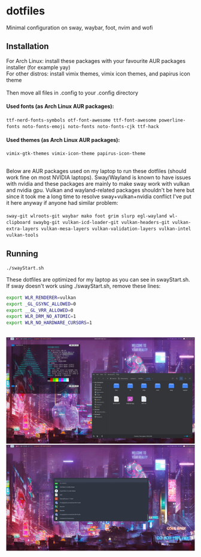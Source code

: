 # dotfiles

Minimal configuration on sway, waybar, foot, nvim and wofi



## Installation
For Arch Linux: install these packages with your favourite AUR packages installer (for example yay)\
For other distros: install vimix themes, vimix icon themes, and papirus icon theme\
\
Then move all files in .config to your .config directory


#### Used fonts (as Arch Linux AUR packages): 
``ttf-nerd-fonts-symbols otf-font-awesome ttf-font-awesome powerline-fonts noto-fonts-emoji noto-fonts noto-fonts-cjk ttf-hack``

#### Used themes (as Arch Linux AUR packages):
``vimix-gtk-themes vimix-icon-theme papirus-icon-theme``

\
Below are AUR packages used on my laptop to run these dotfiles (should work fine on most NVIDIA laptops). Sway/Wayland is known to have issues with nvidia and these packages are mainly to make sway work with vulkan and nvidia gpu. Vulkan and wayland-related packages shouldn't be here but since it took me a long time to resolve sway+vulkan+nvidia conflict I've put it here anyway if anyone had similar problem:\
\
``sway-git wlroots-git waybar mako foot grim slurp egl-wayland wl-clipboard swaybg-git vulkan-icd-loader-git vulkan-headers-git vulkan-extra-layers vulkan-mesa-layers vulkan-validation-layers vulkan-intel vulkan-tools``

## Running
```bash
./swayStart.sh
```
These dotfiles are optimized for my laptop as you can see in swayStart.sh. If sway doesn't work using ./swayStart.sh, remove these lines:
```bash
export WLR_RENDERER=vulkan
export _GL_GSYNC_ALLOWED=0
export __GL_VRR_ALLOWED=0
export WLR_DRM_NO_ATOMIC=1
export WLR_NO_HARDWARE_CURSORS=1
```
\
![alt text](https://github.com/domin746826/dotfiles/blob/main/screenshots/screenshot1.png?raw=true)
![alt text](https://github.com/domin746826/dotfiles/blob/main/screenshots/screenshot2.png?raw=true)
